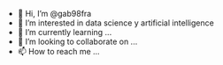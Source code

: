 - 👋 Hi, I’m @gab98fra
- 👀 I’m interested in data science y artificial intelligence
- 🌱 I’m currently learning ...
- 💞️ I’m looking to collaborate on ...
- 📫 How to reach me ...

<!---
gab98fra/gab98fra is a ✨ special ✨ repository because its `README.md` (this file) appears on your GitHub profile.
You can click the Preview link to take a look at your changes.
--->
